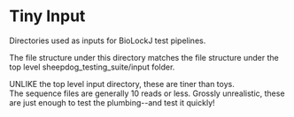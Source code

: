# Tiny Input

Directories used as inputs for BioLockJ test pipelines.

The file structure under this directory matches the file structure under the top level sheepdog_testing_suite/input folder.

UNLIKE the top level input directory, these are tiner than toys.  
The sequence files are generally 10 reads or less.  Grossly unrealistic, these are just enough to test the plumbing--and test it quickly!